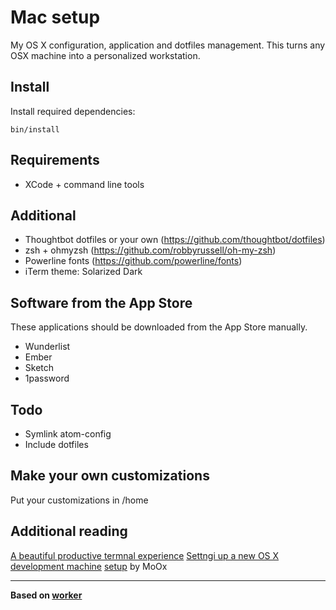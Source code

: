 Mac setup
=========

My OS X configuration, application and dotfiles management.
This turns any OSX machine into a personalized workstation.

Install
-------

Install required dependencies:

    bin/install

Requirements
------------

- XCode + command line tools

Additional
----------

- Thoughtbot dotfiles or your own (https://github.com/thoughtbot/dotfiles)
- zsh + ohmyzsh (https://github.com/robbyrussell/oh-my-zsh)
- Powerline fonts (https://github.com/powerline/fonts)
- iTerm theme: Solarized Dark

Software from the App Store
---------------------------

These applications should be downloaded from the App Store manually.

- Wunderlist
- Ember
- Sketch
- 1password

Todo
----

- Symlink atom-config
- Include dotfiles

Make your own customizations
----------------------------

Put your customizations in /home

Additional reading
------------------

[A beautiful productive termnal experience](http://mikebuss.com/2014/02/02/a-beautiful-productive-terminal-experience/)
[Settngi up a new OS X development machine](https://mattstauffer.co/blog/series/setting-up-a-new-os-x-development-machine)
[setup](https://github.com/MoOx/setup) by MoOx

---

**Based on [worker](https://github.com/thibmaek/worker)**
